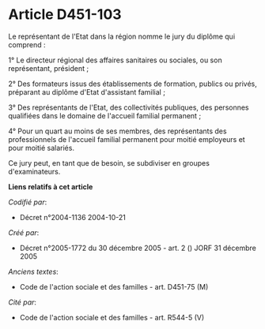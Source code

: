 # Article D451-103

Le représentant de l'Etat dans la région nomme le jury du diplôme qui comprend :

1° Le directeur régional des affaires sanitaires ou sociales, ou son représentant, président ;

2° Des formateurs issus des établissements de formation, publics ou privés, préparant au diplôme d'Etat d'assistant
familial ;

3° Des représentants de l'Etat, des collectivités publiques, des personnes qualifiées dans le domaine de l'accueil familial
permanent ;

4° Pour un quart au moins de ses membres, des représentants des professionnels de l'accueil familial permanent pour moitié
employeurs et pour moitié salariés.

Ce jury peut, en tant que de besoin, se subdiviser en groupes d'examinateurs.

**Liens relatifs à cet article**

_Codifié par_:

  - Décret n°2004-1136 2004-10-21

_Créé par_:

  - Décret n°2005-1772 du 30 décembre 2005 - art. 2 () JORF 31 décembre 2005

_Anciens textes_:

  - Code de l'action sociale et des familles - art. D451-75 (M)

_Cité par_:

  - Code de l'action sociale et des familles - art. R544-5 (V)
